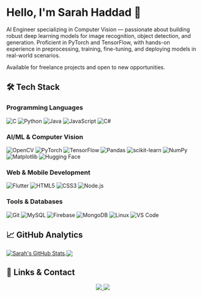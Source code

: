 # Hello, I'm Sarah Haddad 👋 

AI Engineer specializing in Computer Vision — passionate about building robust deep learning models for image recognition, object detection, and generation. Proficient in PyTorch and TensorFlow, with hands-on experience in preprocessing, training, fine-tuning, and deploying models in real-world scenarios.

Available for freelance projects and open to new opportunities.


## 🛠️ Tech Stack

### **Programming Languages**
![C](https://img.shields.io/badge/-C-A8B9CC?logo=c&logoColor=white)
![Python](https://img.shields.io/badge/-Python-3776AB?logo=python&logoColor=white)
![Java](https://img.shields.io/badge/-Java-007396?logo=java&logoColor=white)
![JavaScript](https://img.shields.io/badge/-JavaScript-F7DF1E?logo=javascript&logoColor=black)
![C#](https://img.shields.io/badge/-C%23-239120?logo=c-sharp&logoColor=white)

### **AI/ML & Computer Vision**
![OpenCV](https://img.shields.io/badge/-OpenCV-5C3EE8?logo=opencv&logoColor=white)
![PyTorch](https://img.shields.io/badge/-PyTorch-EE4C2C?logo=pytorch&logoColor=white)
![TensorFlow](https://img.shields.io/badge/-TensorFlow-FF6F00?logo=tensorflow&logoColor=white)
![Pandas](https://img.shields.io/badge/-Pandas-150458?logo=pandas&logoColor=white)
![scikit-learn](https://img.shields.io/badge/-scikit--learn-F7931E?logo=scikit-learn&logoColor=white)
![NumPy](https://img.shields.io/badge/-NumPy-013243?logo=numpy\&logoColor=white)
![Matplotlib](https://img.shields.io/badge/-Matplotlib-11557C?logo=matplotlib\&logoColor=white)
![Hugging Face](https://img.shields.io/badge/-Hugging%20Face-FFD21F?logo=huggingface\&logoColor=black)

### **Web & Mobile Development**
![Flutter](https://img.shields.io/badge/-Flutter-02569B?logo=flutter&logoColor=white)
![HTML5](https://img.shields.io/badge/-HTML5-E34F26?logo=html5\&logoColor=white)
![CSS3](https://img.shields.io/badge/-CSS3-1572B6?logo=css3\&logoColor=white)
![Node.js](https://img.shields.io/badge/-Node.js-339933?logo=node.js&logoColor=white)

### **Tools & Databases**
![Git](https://img.shields.io/badge/-Git-F05032?logo=git&logoColor=white)
![MySQL](https://img.shields.io/badge/-MySQL-4479A1?logo=mysql&logoColor=white)
![Firebase](https://img.shields.io/badge/-Firebase-FFCA28?logo=firebase&logoColor=black)
![MongoDB](https://img.shields.io/badge/-MongoDB-47A248?logo=mongodb\&logoColor=white)
![Linux](https://img.shields.io/badge/-Linux-FCC624?logo=linux\&logoColor=black)
![VS Code](https://img.shields.io/badge/-VS%20Code-007ACC?logo=visual-studio-code\&logoColor=white)
## 📈 GitHub Analytics

<a href="https://github.com/SARAH-HADDAD/SARAH-HADDAD">
  <img align="center" src="https://github-readme-stats.vercel.app/api?username=SARAH-HADDAD&hide_border=true&count_private=true&show_icons=true&theme=gotham" alt="Sarah's GitHub Stats" />
</a>
<a href="https://github.com/SARAH-HADDAD/SARAH-HADDAD">
  <img align="center" src="https://github-readme-stats.vercel.app/api/top-langs/?username=SARAH-HADDAD&hide_border=true&count_private=true&show_icons=true&theme=gotham&langs_count=3" />
</a>

## 🔗 Links & Contact

<p align="center">
  <a href="https://linkedin.com/in/sarah-haddad-it" target="_blank">
    <img src="https://img.shields.io/badge/LinkedIn-0077B5?style=for-the-badge&logo=linkedin&logoColor=white" />
  </a>
  <a href="https://medium.com/@sarah-hdd" target="_blank">
    <img src="https://img.shields.io/badge/Medium-12100E?style=for-the-badge&logo=medium&logoColor=white" />
  </a>
</p>





